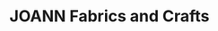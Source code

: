 ---
title: "JOANN Fabrics and Crafts"
url: /morganton-heights/joann-fabrics-and-crafts/
shop: Basteln
---
